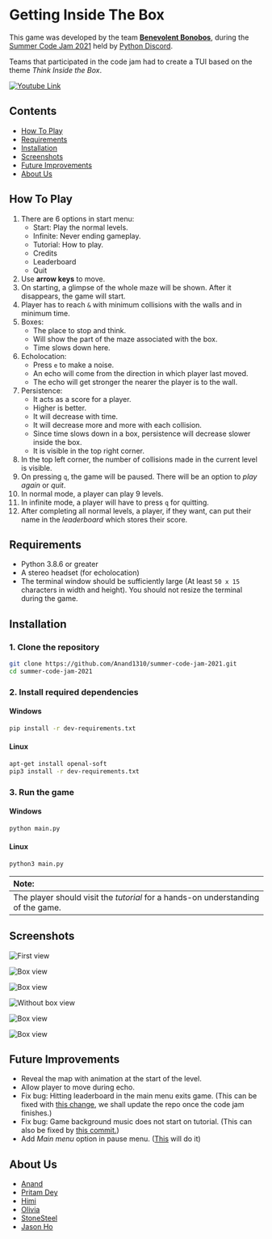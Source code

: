 # Getting Inside The Box

This game was developed by the team [**Benevolent Bonobos**](#About-Us), during the [Summer Code Jam 2021](https://pythondiscord.com/events/code-jams/8/) held by [Python Discord](https://discord.com/invite/python).

Teams that participated in the code jam had to create a TUI based on the theme _Think Inside the Box_.

[![Youtube Link](images/thumbnail.png)](http://www.youtube.com/watch?v=ERME3fjnfFE "Video Title")


## Contents
- [How To Play](#how-to-play)
- [Requirements](#requirements)
- [Installation](#installation)
- [Screenshots](#screenshots)
- [Future Improvements](#future-improvements)
- [About Us](#about-us)


<!--- This can go now that How To Play covers everything
### Normal mode

- with 9 levels

### Infinite mode

- with infinite levels
- no ending
- press `q` to quit --->

## How To Play
<!-- Insert the tutorial we made in the game here?-->
<!-- The video goes here? -->
1. There are 6 options in start menu:
    - Start: Play the normal levels.
    - Infinite: Never ending gameplay.
    - Tutorial: How to play.
    - Credits
    - Leaderboard
    - Quit
2. Use **arrow keys** to move.
3. On starting, a glimpse of the whole maze will be shown. After it disappears, the game will start.
4. Player has to reach `&` with minimum collisions with the walls and in minimum time.
5. Boxes:
    - The place to stop and think.
    - Will show the part of the maze associated with the box.
    - Time slows down here.
6. Echolocation:
    - Press `e` to make a noise.
    - An echo will come from the direction in which player last moved.
    - The echo will get stronger the nearer the player is to the wall.
7. Persistence:
    - It acts as a score for a player.
    - Higher is better.
    - It will decrease with time.
    - It will decrease more and more with each collision.
    - Since time slows down in a box, persistence will decrease slower inside the box.
    - It is visible in the top right corner.
8. In the top left corner, the number of collisions made in the current level is visible.
9. On pressing `q`, the game will be paused. There will be an option to _play again_ or _quit_.
10. In normal mode, a player can play 9 levels.
11. In infinite mode, a player will have to press `q` for quitting.
12. After completing all normal levels, a player, if they want, can put their name in the _leaderboard_ which stores their score.

## Requirements

- Python 3.8.6 or greater
- A stereo headset (for echolocation)
- The terminal window should be sufficiently large (At least `50 x 15` characters in width and height). You should not resize the terminal during the game.

## Installation

### 1. Clone the repository

```sh
git clone https://github.com/Anand1310/summer-code-jam-2021.git
cd summer-code-jam-2021
```

### 2. Install required dependencies

#### Windows
<!-- Not sure about Mac-->
```sh
pip install -r dev-requirements.txt
```

#### Linux

```sh
apt-get install openal-soft
pip3 install -r dev-requirements.txt
```

### 3. Run the game

#### Windows

```sh
python main.py
```

#### Linux

```sh
python3 main.py
```
| Note: |
| :--- |
|The player should visit the _tutorial_ for a hands-on understanding of the game.|

## Screenshots

![First view](images/first_view.png)

![Box view](images/box_view.png)

![Box view](images/box_view3.png)

![Without box view](images/without_box.png)

![Box view](images/box_view2.png)

![Box view](images/gameplay.gif)

## Future Improvements


- Reveal the map with animation at the start of the level.
- Allow player to move during echo.
- Fix bug: Hitting leaderboard in the main menu exits game. (This can be fixed with [this change](https://github.com/pritam-dey3/summer-code-jam-2021/commit/64eb2852514e91749fe706433363a8941d290d6c), we shall update the repo once the code jam finishes.)
- Fix bug: Game background music does not start on tutorial. (This can also be fixed by [this commit.](https://github.com/pritam-dey3/summer-code-jam-2021/commit/a010bab5a2360cf26d99b25f5f185ef5a578b67d))
- Add _Main menu_ option in pause menu. ([This](https://github.com/pritam-dey3/summer-code-jam-2021/commit/3368968c668307b36278629b75b02433fca18592) will do it)

## About Us


<!--Add your own github link here-->
- [Anand](https://github.com/Anand1310)
- [Pritam Dey](https://github.com/pritam-dey3)
- [Himi](https://github.com/hizv)
- [Olivia](https://github.com/OliviaVespera)
- [StoneSteel](https://github.com/StoneSteel27)
- [Jason Ho](https://github.com/Jason11ookJJ)
